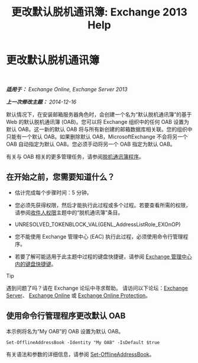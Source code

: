 ﻿---
title: '更改默认脱机通讯簿: Exchange 2013 Help'
TOCTitle: 更改默认脱机通讯簿
ms:assetid: 61abf78e-2543-4431-acc8-839e3c7a4548
ms:mtpsurl: https://technet.microsoft.com/zh-cn/library/Aa998569(v=EXCHG.150)
ms:contentKeyID: 50490698
ms.date: 01/11/2018
mtps_version: v=EXCHG.150
ms.translationtype: HT
---

# 更改默认脱机通讯簿

 

_**适用于：** Exchange Online, Exchange Server 2013_

_**上一次修改主题：** 2014-12-16_

默认情况下，在安装邮箱服务器角色时，会创建一个名为“默认脱机通讯簿”的基于 Web 的默认脱机通讯簿 (OAB)。您可以将 Exchange 组织中的任何 OAB 设置为默认 OAB。这一新的默认 OAB 将与所有新创建的邮箱数据库相关联。您的组织中只能有一个默认 OAB。如果删除默认 OAB，MicrosoftExchange 不会将另一个 OAB 自动指定为默认 OAB。您必须手动将另一个 OAB 指定为默认 OAB。

有关与 OAB 相关的更多管理任务，请参阅[脱机通讯簿程序](offline-address-book-procedures-exchange-2013-help.md)。

## 在开始之前，您需要知道什么？

  - 估计完成每个步骤时间：5 分钟。

  - 您必须先获得权限，然后才能执行此过程或多个过程。若要查看所需的权限，请参阅[收件人权限](recipients-permissions-exchange-2013-help.md)主题中的“脱机通讯簿”条目。

  - UNRESOLVED\_TOKENBLOCK\_VAL(GENL\_AddressListRole\_EXOnOP)

  - 您不能使用 Exchange 管理中心 (EAC) 执行此过程，必须使用命令行管理程序。

  - 若要了解可能适用于此主题中过程的键盘快捷键，请参阅 [Exchange 管理中心内的键盘快捷键](keyboard-shortcuts-in-the-exchange-admin-center-exchange-online-protection-help.md)。

> [!tip]
> 遇到问题了吗？请在 Exchange 论坛中寻求帮助。 请访问以下论坛：<a href="https://go.microsoft.com/fwlink/p/?linkid=60612">Exchange Server</a>、 <a href="https://go.microsoft.com/fwlink/p/?linkid=267542">Exchange Online</a> 或 <a href="https://go.microsoft.com/fwlink/p/?linkid=285351">Exchange Online Protection</a>。


## 使用命令行管理程序更改默认 OAB

本示例将名为“My OAB”的 OAB 设置为默认 OAB。

    Set-OfflineAddressBook -Identity "My OAB" -IsDefault $true

有关语法和参数的详细信息，请参阅 [Set-OfflineAddressBook](https://technet.microsoft.com/zh-cn/library/aa996330\(v=exchg.150\))。

